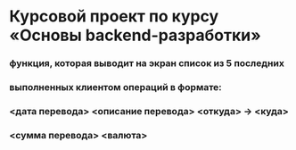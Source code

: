 # Курсовой проект по курсу «Основы backend-разработки»

### функция, которая выводит на экран список из 5 последних 
### выполненных клиентом операций в формате:
### <дата перевода> <описание перевода> <откуда> -> <куда>
### <сумма перевода> <валюта>
